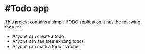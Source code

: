 # #Todo app
This projevt contains a simple TODO application
It has the following  features
- Anyone can create a todo
- Anyone can see their existing todos
- Anyone can mark a todo as done